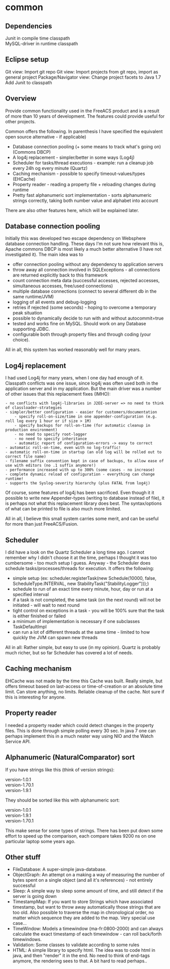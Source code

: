 common
======

Dependencies
------------
Junit in compile time classpath  
MySQL-driver in runtime classpath 

Eclipse setup
-------------
Git view: Import git repo
Git view: Import projects from git repo, import as general project
Package/Navigator view: Change project facets to Java 1.7
Add Junit to classpath

Overview
--------
Provide common functionality used in the FreeACS product and is a result of more than 10 years of development. The features could provide useful for other projects. 

Common offers the following. In parenthesis I have specified the equivalent open source alternative - if applicable)

* Database connection pooling (+ some means to track what's going on) (Commons DBCP)
* A log4j replacement - simpler/better in some ways (Log4j)
* Scheduler for tasks/thread executions - example: run a cleanup job every 24h og every minute (Quartz)
* Caching mechanism - possible to specify timeout-values/types (EHCache)
* Property reader - reading a property file + reloading changes during runtime
* Pretty fast alphanumeric sort implementation - sorts alphanumeric strings correctly, taking both number value and alphabet into account

There are also other features here, which will be explained later.

Database connection pooling
---------------------------
Initially this was developed two escape dependency on Websphere database connection handling. These days I'm not sure how relevant this is, Apache commons DBCP is most likely a much better alternative (I have not investigated it). The main idea was to

- offer connection pooling without any dependency to application servers
- throw away all connection involved in SQLExceptions - all connections are returned explicitly back to this framework
- count connection meta data (successful accesses, rejected accesses, simultaneous accesses, free/used connections)
- multiple database connections (connect to several different db in the same runtime/JVM) 
- logging of all events and debug-logging 
- retries if rejected (some seconds) - hoping to overcome a temporary peak situation
- possible to dynamically decide to run with and without autocommit=true 
- tested and works fine on MySQL. Should work on any Database supporting JDBC.
- configurable both through property files and through coding (your choice).

All in all, this system has worked reasonably well for many years.

Log4j replacement
-----------------
I had used Log4j for many years, when I one day had enough of it. Classpath conflicts was one issue, since log4j was often used both in the application server and in my application. But the main driver was a number of other issues that this replacement fixes (IMHO):

	- no conflicts with log4j-libraries in J2EE-server => no need to think of classloader-strategies
	- simpler/better configuration - easier for customers/documentation
		- specify roll-on-size/time in one appender-configuration (e.g. roll log every 1 hour or if size > 1M)
		- specify backups for roll-on-time (for automatic cleanup in production environment)
		- no need to specify root-logger
		- no need to specify inheritance
		- automatic report of configuration-errors -> easy to correct
	- automatic roll-on-time, even with no log-traffic!
	- automatic roll-on-time in startup (an old log will be rolled out to correct file name)
	- filename suffix convention kept in case of backups, to allow ease of use with editors (no .1 suffix anymore!)  
	- performance increased with up to 300% (some cases - no increase) 
	- complete dynamic reload of configuration - everything can change runtime!
	- supports the Syslog-severity hierarchy (plus FATAL from log4j)

Of course, some features of log4j has been sacrificed. Even though it it possible to write new Appender-types (writing to 
database instead of file), it is perhaps not what this replacement library does best. The syntax/options of what can be printed
to file is also much more limited.

All in all, I believe this small system carries some merit, and can be useful for more than just FreeACS/Fusion.

Scheduler
---------
I did have a look on the Quartz Scheduler a long time ago. I cannot remember why I didn't choose it at the time, perhaps I thought it was too cumbersome - too much setup I guess. Anyway - the Scheduler does schedule tasks/processes/threads for execution. It offers the following:

- simple setup (ex: scheduler.registerTask(new Schedule(10000, false, ScheduleType.INTERVAL, new StabilityTask("StabilityLogger")));)
- schedule to run of an exact time every minute, hour, day or run at a specified interval
- if a task is not completed, the same task (on the next round) will not be initiated - will wait to next round
- tight control on exceptions in a task - you will be 100% sure that the task is either finished or failed
- a minimum of implementation is necessary if one subclasses TaskDefaultImpl
- can run a lot of different threads at the same time - limited to how quickly the JVM can spawn new threads

All in all: Rather simple, but easy to use (in my opinion). Quartz is probably much richer, but so far Scheduler has covered a lot of needs.

Caching mechanism
-----------------
EHCache was not made by the time this Cache was built. Really simple, but offers timeout based on last-access or time-of-creation or an absolute time limit. Can store anything, no limits. Reliable cleanup of the cache. Not sure if this is interesting for anyone.

Property reader
---------------
I needed a property reader which could detect changes in the property files. This is done through simple polling every 30 sec. In java 7 one can perhaps
implement this in a much neater way using NIO and the Watch Service API. 

Alphanumeric (NaturalComparator) sort
-----------------
If you have strings like this (think of version strings):

version-1.0.1  
version-1.70.1  
version-1.9.1

They should be sorted like this with alphanumeric sort:

version-1.0.1  
version-1.9.1  
version-1.70.1

This make sense for some types of strings. There has been put down some effort to speed up the comparison, each compare takes 9200 ns on one particular laptop some years ago.

Other stuff
-----------
* FileDatabase: A super-simple java-database. 
* ObjectGraph: An attempt on a making a way of measuring the number of bytes spent on a single object (and all it's references) - not entirely successful
* Sleep: A simple way to sleep some amount of time, and still detect if the server is going down
* TimestampMap: If you want to store Strings which have associated timestamp, but want to throw away automatically those strings that are too old. Also possible to traverse the map in chronological order, no matter which sequence they are added to the map. Very special use case...
* TimeWindow: Models a timewindow (ma-fr:0800-2000) and can always calculate the exact timestamp of each timewindow - can roll back/forth timewindows.
* Validation: Some classes to validate according to some rules
* HTML: A simple library to specify html. The idea was to code html in java, and then "render" it in the end. No need to think of end-tags anymore, the rendering sees to that. A bit hard to read perhaps..




	




